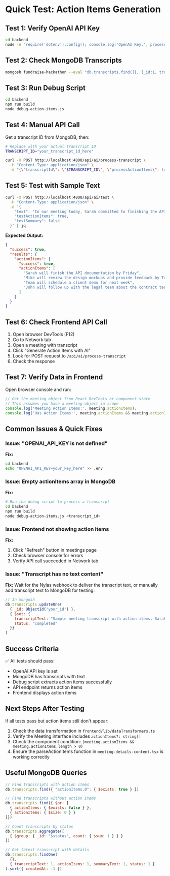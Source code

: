 # Quick Test: Action Items Generation

## Test 1: Verify OpenAI API Key

```bash
cd backend
node -e "require('dotenv').config(); console.log('OpenAI Key:', process.env.OPENAI_API_KEY ? 'SET ✅' : 'NOT SET ❌')"
```

## Test 2: Check MongoDB Transcripts

```bash
mongosh fundraise-hackathon --eval "db.transcripts.find({}, {_id:1, transcriptText:1, actionItems:1, status:1}).limit(5).pretty()"
```

## Test 3: Run Debug Script

```bash
cd backend
npm run build
node debug-action-items.js
```

## Test 4: Manual API Call

Get a transcript ID from MongoDB, then:

```bash
# Replace with your actual transcript ID
TRANSCRIPT_ID="your_transcript_id_here"

curl -X POST http://localhost:4000/api/ai/process-transcript \
  -H "Content-Type: application/json" \
  -d "{\"transcriptId\": \"$TRANSCRIPT_ID\", \"processActionItems\": true}" | jq
```

## Test 5: Test with Sample Text

```bash
curl -X POST http://localhost:4000/api/ai/test \
  -H "Content-Type: application/json" \
  -d '{
    "text": "In our meeting today, Sarah committed to finishing the API documentation by Friday. Mike will review the design mockups and provide feedback by Tuesday. The team agreed to schedule a client demo for next week. John will follow up with the legal team about the contract terms.",
    "testActionItems": true,
    "testSummary": false
  }' | jq
```

**Expected Output:**
```json
{
  "success": true,
  "results": {
    "actionItems": {
      "success": true,
      "actionItems": [
        "Sarah will finish the API documentation by Friday",
        "Mike will review the design mockups and provide feedback by Tuesday",
        "Team will schedule a client demo for next week",
        "John will follow up with the legal team about the contract terms"
      ]
    }
  }
}
```

## Test 6: Check Frontend API Call

1. Open browser DevTools (F12)
2. Go to Network tab
3. Open a meeting with transcript
4. Click "Generate Action Items with AI"
5. Look for POST request to `/api/ai/process-transcript`
6. Check the response

## Test 7: Verify Data in Frontend

Open browser console and run:

```javascript
// Get the meeting object from React DevTools or component state
// This assumes you have a meeting object in scope
console.log('Meeting Action Items:', meeting.actionItems);
console.log('Has Action Items:', meeting.actionItems && meeting.actionItems.length > 0);
```

## Common Issues & Quick Fixes

### Issue: "OPENAI_API_KEY is not defined"
**Fix:**
```bash
cd backend
echo "OPENAI_API_KEY=your_key_here" >> .env
```

### Issue: Empty actionItems array in MongoDB
**Fix:**
```bash
# Run the debug script to process a transcript
cd backend
npm run build
node debug-action-items.js <transcript_id>
```

### Issue: Frontend not showing action items
**Fix:**
1. Click "Refresh" button in meetings page
2. Check browser console for errors
3. Verify API call succeeded in Network tab

### Issue: "Transcript has no text content"
**Fix:**
Wait for the Nylas webhook to deliver the transcript text, or manually add transcript text to MongoDB for testing:

```javascript
// In mongosh
db.transcripts.updateOne(
  { _id: ObjectId("your_id") },
  { $set: { 
    transcriptText: "Sample meeting transcript with action items. Sarah will complete the report by Friday. Mike will review the code by Tuesday.",
    status: "completed"
  }}
)
```

## Success Criteria

✅ All tests should pass:
- OpenAI API key is set
- MongoDB has transcripts with text
- Debug script extracts action items successfully
- API endpoint returns action items
- Frontend displays action items

## Next Steps After Testing

If all tests pass but action items still don't appear:

1. Check the data transformation in `frontend/lib/dataTransformers.ts`
2. Verify the Meeting interface includes `actionItems?: string[]`
3. Check the component condition: `(meeting.actionItems && meeting.actionItems.length > 0)`
4. Ensure the parseActionItems function in `meeting-details-content.tsx` is working correctly

## Useful MongoDB Queries

```javascript
// Find transcripts with action items
db.transcripts.find({ "actionItems.0": { $exists: true } })

// Find transcripts without action items
db.transcripts.find({ $or: [
  { actionItems: { $exists: false } },
  { actionItems: { $size: 0 } }
]})

// Count transcripts by status
db.transcripts.aggregate([
  { $group: { _id: "$status", count: { $sum: 1 } } }
])

// Get latest transcript with details
db.transcripts.findOne(
  {},
  { transcriptText: 1, actionItems: 1, summaryText: 1, status: 1 }
).sort({ createdAt: -1 })
```

